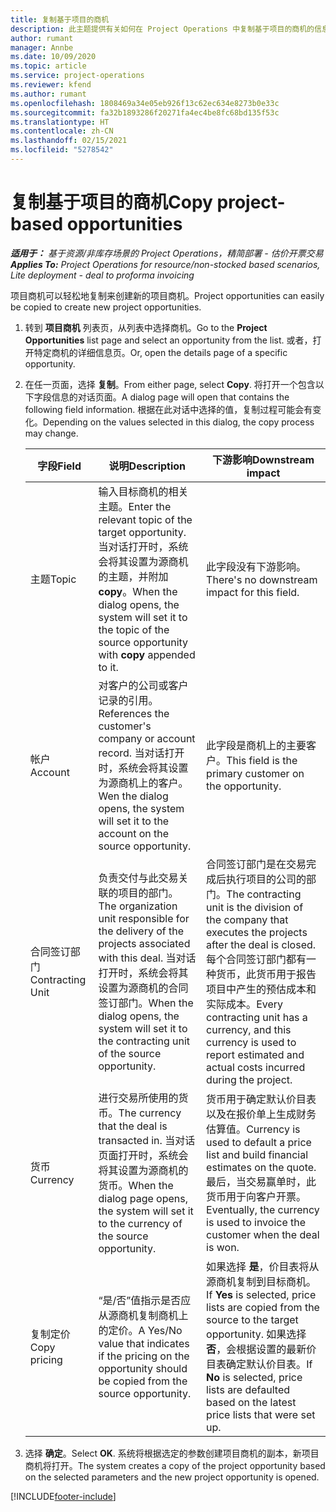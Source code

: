 ```yaml
---
title: 复制基于项目的商机
description: 此主题提供有关如何在 Project Operations 中复制基于项目的商机的信息。
author: rumant
manager: Annbe
ms.date: 10/09/2020
ms.topic: article
ms.service: project-operations
ms.reviewer: kfend
ms.author: rumant
ms.openlocfilehash: 1808469a34e05eb926f13c62ec634e8273b0e33c
ms.sourcegitcommit: fa32b1893286f20271fa4ec4be8fc68bd135f53c
ms.translationtype: HT
ms.contentlocale: zh-CN
ms.lasthandoff: 02/15/2021
ms.locfileid: "5278542"
---
```

# <a name="copy-project-based-opportunities"></a><span data-ttu-id="cb3a7-103">复制基于项目的商机</span><span class="sxs-lookup"><span data-stu-id="cb3a7-103">Copy project-based opportunities</span></span>

<span data-ttu-id="cb3a7-104">_**适用于：** 基于资源/非库存场景的 Project Operations，精简部署 - 估价开票交易_</span><span class="sxs-lookup"><span data-stu-id="cb3a7-104">_**Applies To:** Project Operations for resource/non-stocked based scenarios, Lite deployment - deal to proforma invoicing_</span></span>


<span data-ttu-id="cb3a7-105">项目商机可以轻松地复制来创建新的项目商机。</span><span class="sxs-lookup"><span data-stu-id="cb3a7-105">Project opportunities can easily be copied to create new project opportunities.</span></span> 

1. <span data-ttu-id="cb3a7-106">转到 **项目商机** 列表页，从列表中选择商机。</span><span class="sxs-lookup"><span data-stu-id="cb3a7-106">Go to the **Project Opportunities** list page and select an opportunity from the list.</span></span> <span data-ttu-id="cb3a7-107">或者，打开特定商机的详细信息页。</span><span class="sxs-lookup"><span data-stu-id="cb3a7-107">Or, open the details page of a specific opportunity.</span></span> 
2. <span data-ttu-id="cb3a7-108">在任一页面，选择 **复制**。</span><span class="sxs-lookup"><span data-stu-id="cb3a7-108">From either page, select **Copy**.</span></span> <span data-ttu-id="cb3a7-109">将打开一个包含以下字段信息的对话页面。</span><span class="sxs-lookup"><span data-stu-id="cb3a7-109">A dialog page will open that contains the following field information.</span></span> <span data-ttu-id="cb3a7-110">根据在此对话中选择的值，复制过程可能会有变化。</span><span class="sxs-lookup"><span data-stu-id="cb3a7-110">Depending on the values selected in this dialog, the copy process may change.</span></span>

    | <span data-ttu-id="cb3a7-111">**字段**</span><span class="sxs-lookup"><span data-stu-id="cb3a7-111">**Field**</span></span> | <span data-ttu-id="cb3a7-112">**说明**</span><span class="sxs-lookup"><span data-stu-id="cb3a7-112">**Description**</span></span> | <span data-ttu-id="cb3a7-113">**下游影响**</span><span class="sxs-lookup"><span data-stu-id="cb3a7-113">**Downstream impact**</span></span> |
    | --- | --- | --- |
    | <span data-ttu-id="cb3a7-114">主题</span><span class="sxs-lookup"><span data-stu-id="cb3a7-114">Topic</span></span> | <span data-ttu-id="cb3a7-115">输入目标商机的相关主题。</span><span class="sxs-lookup"><span data-stu-id="cb3a7-115">Enter the relevant topic of the target opportunity.</span></span> <span data-ttu-id="cb3a7-116">当对话打开时，系统会将其设置为源商机的主题，并附加 **copy**。</span><span class="sxs-lookup"><span data-stu-id="cb3a7-116">When the dialog opens, the system will set it to the topic of the source opportunity with **copy** appended to it.</span></span> | <span data-ttu-id="cb3a7-117">此字段没有下游影响。</span><span class="sxs-lookup"><span data-stu-id="cb3a7-117">There's no downstream impact for this field.</span></span> |
    | <span data-ttu-id="cb3a7-118">帐户​​</span><span class="sxs-lookup"><span data-stu-id="cb3a7-118">Account</span></span> | <span data-ttu-id="cb3a7-119">对客户的公司或客户记录的引用。</span><span class="sxs-lookup"><span data-stu-id="cb3a7-119">References the customer's company or account record.</span></span> <span data-ttu-id="cb3a7-120">当对话打开时，系统会将其设置为源商机上的客户。</span><span class="sxs-lookup"><span data-stu-id="cb3a7-120">Wen the dialog opens, the system will set it to the account on the source opportunity.</span></span> | <span data-ttu-id="cb3a7-121">此字段是商机上的主要客户。</span><span class="sxs-lookup"><span data-stu-id="cb3a7-121">This field is the primary customer on the opportunity.</span></span> |
    | <span data-ttu-id="cb3a7-122">合同签订部门</span><span class="sxs-lookup"><span data-stu-id="cb3a7-122">Contracting Unit</span></span> | <span data-ttu-id="cb3a7-123">负责交付与此交易关联的项目的部门。</span><span class="sxs-lookup"><span data-stu-id="cb3a7-123">The organization unit responsible for the delivery of the projects associated with this deal.</span></span> <span data-ttu-id="cb3a7-124">当对话打开时，系统会将其设置为源商机的合同签订部门。</span><span class="sxs-lookup"><span data-stu-id="cb3a7-124">When the dialog opens, the system will set it to the contracting unit of the source opportunity.</span></span> | <span data-ttu-id="cb3a7-125">合同签订部门是在交易完成后执行项目的公司的部门。</span><span class="sxs-lookup"><span data-stu-id="cb3a7-125">The contracting unit is the division of the company that executes the projects after the deal is closed.</span></span> <span data-ttu-id="cb3a7-126">每个合同签订部门都有一种货币，此货币用于报告项目中产生的预估成本和实际成本。</span><span class="sxs-lookup"><span data-stu-id="cb3a7-126">Every contracting unit has a currency, and this currency is used to report estimated and actual costs incurred during the project.</span></span> |
    | <span data-ttu-id="cb3a7-127">货币</span><span class="sxs-lookup"><span data-stu-id="cb3a7-127">Currency</span></span> | <span data-ttu-id="cb3a7-128">进行交易所使用的货币。</span><span class="sxs-lookup"><span data-stu-id="cb3a7-128">The currency that the deal is transacted in.</span></span> <span data-ttu-id="cb3a7-129">当对话页面打开时，系统会将其设置为源商机的货币。</span><span class="sxs-lookup"><span data-stu-id="cb3a7-129">When the dialog page opens, the system will set it to the currency of the source opportunity.</span></span> | <span data-ttu-id="cb3a7-130">货币用于确定默认价目表以及在报价单上生成财务估算值。</span><span class="sxs-lookup"><span data-stu-id="cb3a7-130">Currency is used to default a price list and build financial estimates on the quote.</span></span> <span data-ttu-id="cb3a7-131">最后，当交易赢单时，此货币用于向客户开票。</span><span class="sxs-lookup"><span data-stu-id="cb3a7-131">Eventually, the currency is used to invoice the customer when the deal is won.</span></span> |
    | <span data-ttu-id="cb3a7-132">复制定价</span><span class="sxs-lookup"><span data-stu-id="cb3a7-132">Copy pricing</span></span> | <span data-ttu-id="cb3a7-133">“是/否”值指示是否应从源商机复制商机上的定价。</span><span class="sxs-lookup"><span data-stu-id="cb3a7-133">A Yes/No value that indicates if the pricing on the opportunity should be copied from the source opportunity.</span></span> | <span data-ttu-id="cb3a7-134">如果选择 **是**，价目表将从源商机复制到目标商机。</span><span class="sxs-lookup"><span data-stu-id="cb3a7-134">If **Yes** is selected, price lists are copied from the source to the target opportunity.</span></span> <span data-ttu-id="cb3a7-135">如果选择 **否**，会根据设置的最新价目表确定默认价目表。</span><span class="sxs-lookup"><span data-stu-id="cb3a7-135">If **No** is selected, price lists are defaulted based on the latest price lists that were set up.</span></span> |

3. <span data-ttu-id="cb3a7-136">选择 **确定**。</span><span class="sxs-lookup"><span data-stu-id="cb3a7-136">Select **OK**.</span></span> <span data-ttu-id="cb3a7-137">系统将根据选定的参数创建项目商机的副本，新项目商机将打开。</span><span class="sxs-lookup"><span data-stu-id="cb3a7-137">The system creates a copy of the project opportunity based on the selected parameters and the new project opportunity is opened.</span></span>


[!INCLUDE[footer-include](../includes/footer-banner.md)]